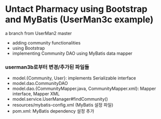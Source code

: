 # Untact Pharmacy using Bootstrap and MyBatis (UserMan3c example) 
a branch from UserMan2 master 
- adding community functionalities  
- using Bootstrap
- implementing Community DAO using MyBatis data mapper 
 
### userman3b로부터 변경/추가된 파일들

- model.{Community, User}: implements Serializable interface
- model.dao.CommunityDAO
- model.dao.{CommunityMapper.java, CommunityMapper.xml}: Mapper interface, Mapper XML
- model.service.UserManager#findCommunity()
- resources/mybatis-config.xml (MyBatis 설정 파일)
- pom.xml: MyBatis dependency 설정 추가
